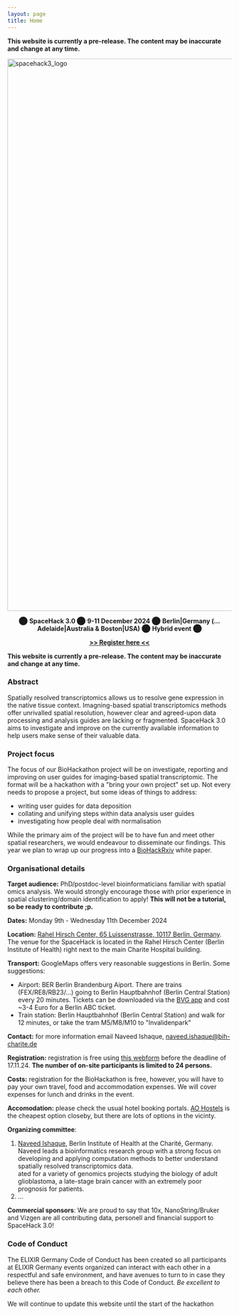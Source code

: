 ```yaml
---
layout: page
title: Home
---
```


<b>This website is currently a pre-release. The content may be inaccurate and change at any time.</b>

<img width="1239" alt="spacehack3_logo" src="https://github.com/user-attachments/assets/ea8ea22a-f8ad-440d-bbd7-db9ac61696d7">

<p align="center">
⬤ <b>SpaceHack 3.0 </b> ⬤ <b> 9-11 December 2024</b> ⬤ <b>Berlin|Germany (... Adelaide|Australia & Boston|USA)</b> ⬤ <b>Hybrid event</b> ⬤
</p>
<p align="center">
  <b><a href="[https://www.denbi.de/helpdesk?option=com_rsform&view=rsform&formId=7](https://forms.gle/SGXco5U2gVkP8p4x7)">>> Register here <<</a></b>
</p>

<b>This website is currently a pre-release. The content may be inaccurate and change at any time.</b>

### Abstract

Spatially resolved transcriptomics allows us to resolve gene expression in the native tissue context. Imagning-based spatial transcriptomics methods offer unrivalled spatial resolution, however clear and agreed-upon data processing and analysis guides are lacking or fragmented. SpaceHack 3.0 aims to investigate and improve on the currently available information to help users make sense of their valuable data. 

### Project focus

The focus of our BioHackathon project will be on investigate, reporting and improving on user guides for imaging-based spatial transcriptomic. The format will be a hackathon with a "bring your own project" set up. Not every needs to propose a project, but some ideas of things to address:

 - writing user guides for data deposition
 - collating and unifying steps within data analysis user guides
 - investigating how people deal with normalisation

While the primary aim of the project will be to have fun and meet other spatial researchers, we would endeavour to disseminate our findings. This year we plan to wrap up our progress into a [BioHackRxiv](https://osf.io/preprints/biohackrxiv) white paper.

### Organisational details

**Target audience:** PhD/postdoc-level bioinformaticians familiar with spatial omics analysis. We would strongly encourage those with prior experience in spatial clustering/domain identification to apply! **This will not be a tutorial, so be ready to contribute ;p.**

**Dates:** Monday 9th - Wednesday 11th December 2024

**Location:** [Rahel Hirsch Center, 65 Luissenstrasse, 10117 Berlin, Germany]([https://bielefelder-hof.de/](https://www.google.com/maps/place/Luisenstra%C3%9Fe+65,+10115+Berlin/@52.526864,13.376844,16z/data=!3m1!4b1!4m6!3m5!1s0x47a851ead44e366b:0xa6f8722630c14a29!8m2!3d52.526864!4d13.3794189!16s%2Fg%2F11c26_hb91?entry=ttu&g_ep=EgoyMDI0MDkwOS4wIKXMDSoASAFQAw%3D%3D)). The venue for the SpaceHack is located in the Rahel Hirsch Center (Berlin Institute of Health) right next to the main Charite Hospital building.

**Transport:** GoogleMaps offers very reasonable suggestions in Berlin. Some suggestions: 
 - Airport: BER Berlin Brandenburg Aiport. There are trains (FEX/RE8/RB23/...) going to Berlin Hauptbahnhof (Berlin Central Station) every 20 minutes. Tickets can be downloaded via the [BVG app](https://www.bvg.de/de/abos-und-tickets/alle-apps/fahrinfo-app) and cost ~3-4 Euro for a Berlin ABC ticket.
 - Train station: Berlin Hauptbahnhof (Berlin Central Station) and walk for 12 minutes, or take the tram M5/M8/M10 to "Invalidenpark"

**Contact:** for more information email Naveed Ishaque, [naveed.ishaque@bih-charite.de](mailto:naveed.ishaque@bih-charite.de)

**Registration:** registration is free using [this webform]([https://www.denbi.de/helpdesk?option=com_rsform&view=rsform&formId=7](https://forms.gle/SGXco5U2gVkP8p4x7)) before the deadline of 17.11.24. **The number of on-site participants is limited to 24 persons.** 

**Costs:** registration for the BioHackathon is free, however, you will have to pay your own travel, food and accommodation expenses. We will cover expenses for lunch and drinks in the event.

**Accomodation:** please check the usual hotel booking portals. [AO Hostels](https://www.aohostels.com/de/berlin/berlin-hauptbahnhof/) is the cheapest option closeby, but there are lots of options in the vicinty.

**Organizing committee**: 
1.	[Naveed Ishaque](mailto:naveed.ishaque@bih-charite.de), Berlin Institute of Health at the Charité, Germany. Naveed leads a bioinformatics research group with a strong focus on developing and applying computation methods to better understand spatially resolved transcriptomics data.<br>ated for a variety of genomics projects studying the biology of adult glioblastoma, a late-stage brain cancer with an extremely poor prognosis for patients.
2.	...

**Commercial sponsors**: We are proud to say that 10x, NanoString/Bruker and Vizgen are all contributing data, personell and financial support to SpaceHack 3.0!

### Code of Conduct
The ELIXIR Germany Code of Conduct has been created so all participants at ELIXIR Germany events organized can interact with each other in a respectful and safe environment, and have avenues to turn to in case they believe there has been a breach to this Code of Conduct.
<i>Be excellent to each other.</i>

We will continue to update this website until the start of the hackathon
